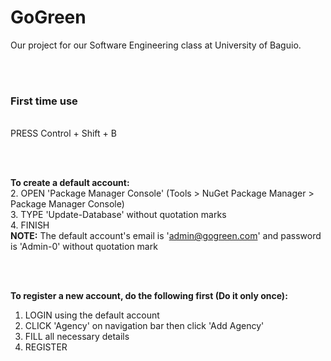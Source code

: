 # GoGreen
Our project for our Software Engineering class at University of Baguio.

<br /><br />

<h3>First time use</h3><br />
PRESS Control + Shift + B

<br /><br />

<strong>To create a default account:</strong><br />
2. OPEN 'Package Manager Console' (Tools > NuGet Package Manager > Package Manager Console)<br />
3. TYPE 'Update-Database' without quotation marks<br />
4. FINISH<br />
<strong>NOTE:</strong> The default account's email is 'admin@gogreen.com' and password is 'Admin-0' without quotation mark

<br /><br />

<strong>To register a new account, do the following first (Do it only once):</strong><br />
1. LOGIN using the default account<br />
2. CLICK 'Agency' on navigation bar then click 'Add Agency'<br />
3. FILL all necessary details<br />
4. REGISTER
